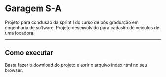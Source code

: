 # Garagem S-A

Projeto para conclusão da sprint I do curso de pós graduação em engenharia de software.
Projeto desenvolvido para cadastro de veiculos de uma locadora.

---
## Como executar

Basta fazer o download do projeto e abrir o arquivo index.html no seu browser.
